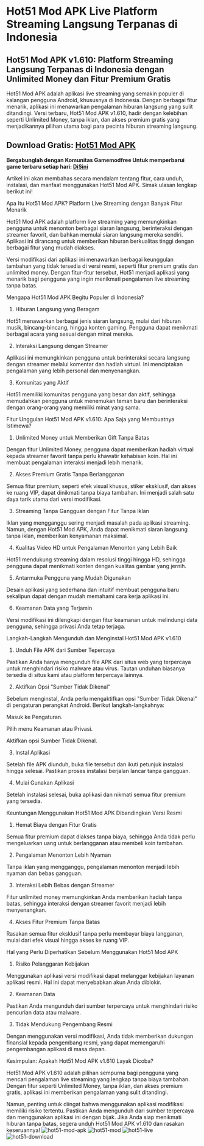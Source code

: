 # Hot51 Mod APK Live Platform Streaming Langsung Terpanas di Indonesia
## Hot51 Mod APK v1.610: Platform Streaming Langsung Terpanas di Indonesia dengan Unlimited Money dan Fitur Premium Gratis

Hot51 Mod APK adalah aplikasi live streaming yang semakin populer di kalangan pengguna Android, khususnya di Indonesia. Dengan berbagai fitur menarik, aplikasi ini menawarkan pengalaman hiburan langsung yang sulit ditandingi. Versi terbaru, Hot51 Mod APK v1.610, hadir dengan kelebihan seperti Unlimited Money, tanpa iklan, dan akses premium gratis yang menjadikannya pilihan utama bagi para pecinta hiburan streaming langsung.

## Download Gratis: [Hot51 Mod APK](https://hot51-apk.gamemodfree.com)

**Bergabunglah dengan Komunitas Gamemodfree Untuk memperbarui game terbaru setiap hari: [Di ​​Sini](https://t.me/gamemodfreecom)**

Artikel ini akan membahas secara mendalam tentang fitur, cara unduh, instalasi, dan manfaat menggunakan Hot51 Mod APK. Simak ulasan lengkap berikut ini!

Apa Itu Hot51 Mod APK? Platform Live Streaming dengan Banyak Fitur Menarik

Hot51 Mod APK adalah platform live streaming yang memungkinkan pengguna untuk menonton berbagai siaran langsung, berinteraksi dengan streamer favorit, dan bahkan memulai siaran langsung mereka sendiri. Aplikasi ini dirancang untuk memberikan hiburan berkualitas tinggi dengan berbagai fitur yang mudah diakses.

Versi modifikasi dari aplikasi ini menawarkan berbagai keunggulan tambahan yang tidak tersedia di versi resmi, seperti fitur premium gratis dan unlimited money. Dengan fitur-fitur tersebut, Hot51 menjadi aplikasi yang menarik bagi pengguna yang ingin menikmati pengalaman live streaming tanpa batas.

Mengapa Hot51 Mod APK Begitu Populer di Indonesia?

1. Hiburan Langsung yang Beragam

Hot51 menawarkan berbagai jenis siaran langsung, mulai dari hiburan musik, bincang-bincang, hingga konten gaming. Pengguna dapat menikmati berbagai acara yang sesuai dengan minat mereka.

2. Interaksi Langsung dengan Streamer

Aplikasi ini memungkinkan pengguna untuk berinteraksi secara langsung dengan streamer melalui komentar dan hadiah virtual. Ini menciptakan pengalaman yang lebih personal dan menyenangkan.

3. Komunitas yang Aktif

Hot51 memiliki komunitas pengguna yang besar dan aktif, sehingga memudahkan pengguna untuk menemukan teman baru dan berinteraksi dengan orang-orang yang memiliki minat yang sama.

Fitur Unggulan Hot51 Mod APK v1.610: Apa Saja yang Membuatnya Istimewa?

1. Unlimited Money untuk Memberikan Gift Tanpa Batas

Dengan fitur Unlimited Money, pengguna dapat memberikan hadiah virtual kepada streamer favorit tanpa perlu khawatir kehabisan koin. Hal ini membuat pengalaman interaksi menjadi lebih menarik.

2. Akses Premium Gratis Tanpa Berlangganan

Semua fitur premium, seperti efek visual khusus, stiker eksklusif, dan akses ke ruang VIP, dapat dinikmati tanpa biaya tambahan. Ini menjadi salah satu daya tarik utama dari versi modifikasi.

3. Streaming Tanpa Gangguan dengan Fitur Tanpa Iklan

Iklan yang mengganggu sering menjadi masalah pada aplikasi streaming. Namun, dengan Hot51 Mod APK, Anda dapat menikmati siaran langsung tanpa iklan, memberikan kenyamanan maksimal.

4. Kualitas Video HD untuk Pengalaman Menonton yang Lebih Baik

Hot51 mendukung streaming dalam resolusi tinggi hingga HD, sehingga pengguna dapat menikmati konten dengan kualitas gambar yang jernih.

5. Antarmuka Pengguna yang Mudah Digunakan

Desain aplikasi yang sederhana dan intuitif membuat pengguna baru sekalipun dapat dengan mudah memahami cara kerja aplikasi ini.

6. Keamanan Data yang Terjamin

Versi modifikasi ini dilengkapi dengan fitur keamanan untuk melindungi data pengguna, sehingga privasi Anda tetap terjaga.

Langkah-Langkah Mengunduh dan Menginstal Hot51 Mod APK v1.610

1. Unduh File APK dari Sumber Tepercaya

Pastikan Anda hanya mengunduh file APK dari situs web yang terpercaya untuk menghindari risiko malware atau virus. Tautan unduhan biasanya tersedia di situs kami atau platform terpercaya lainnya.

2. Aktifkan Opsi “Sumber Tidak Dikenal”

Sebelum menginstal, Anda perlu mengaktifkan opsi "Sumber Tidak Dikenal" di pengaturan perangkat Android. Berikut langkah-langkahnya:

Masuk ke Pengaturan.

Pilih menu Keamanan atau Privasi.

Aktifkan opsi Sumber Tidak Dikenal.

3. Instal Aplikasi

Setelah file APK diunduh, buka file tersebut dan ikuti petunjuk instalasi hingga selesai. Pastikan proses instalasi berjalan lancar tanpa gangguan.

4. Mulai Gunakan Aplikasi

Setelah instalasi selesai, buka aplikasi dan nikmati semua fitur premium yang tersedia.

Keuntungan Menggunakan Hot51 Mod APK Dibandingkan Versi Resmi

1. Hemat Biaya dengan Fitur Gratis

Semua fitur premium dapat diakses tanpa biaya, sehingga Anda tidak perlu mengeluarkan uang untuk berlangganan atau membeli koin tambahan.

2. Pengalaman Menonton Lebih Nyaman

Tanpa iklan yang mengganggu, pengalaman menonton menjadi lebih nyaman dan bebas gangguan.

3. Interaksi Lebih Bebas dengan Streamer

Fitur unlimited money memungkinkan Anda memberikan hadiah tanpa batas, sehingga interaksi dengan streamer favorit menjadi lebih menyenangkan.

4. Akses Fitur Premium Tanpa Batas

Rasakan semua fitur eksklusif tanpa perlu membayar biaya langganan, mulai dari efek visual hingga akses ke ruang VIP.

Hal yang Perlu Diperhatikan Sebelum Menggunakan Hot51 Mod APK

1. Risiko Pelanggaran Kebijakan

Menggunakan aplikasi versi modifikasi dapat melanggar kebijakan layanan aplikasi resmi. Hal ini dapat menyebabkan akun Anda diblokir.

2. Keamanan Data

Pastikan Anda mengunduh dari sumber terpercaya untuk menghindari risiko pencurian data atau malware.

3. Tidak Mendukung Pengembang Resmi

Dengan menggunakan versi modifikasi, Anda tidak memberikan dukungan finansial kepada pengembang resmi, yang dapat memengaruhi pengembangan aplikasi di masa depan.

Kesimpulan: Apakah Hot51 Mod APK v1.610 Layak Dicoba?

Hot51 Mod APK v1.610 adalah pilihan sempurna bagi pengguna yang mencari pengalaman live streaming yang lengkap tanpa biaya tambahan. Dengan fitur seperti Unlimited Money, tanpa iklan, dan akses premium gratis, aplikasi ini memberikan pengalaman yang sulit ditandingi.

Namun, penting untuk diingat bahwa menggunakan aplikasi modifikasi memiliki risiko tertentu. Pastikan Anda mengunduh dari sumber terpercaya dan menggunakan aplikasi ini dengan bijak. Jika Anda siap menikmati hiburan tanpa batas, segera unduh Hot51 Mod APK v1.610 dan rasakan keseruannya!
![hot51-mod-apk](https://github.com/user-attachments/assets/8e7354eb-c27f-4f35-a28e-c18d8942d753)
![hot51-mod](https://github.com/user-attachments/assets/8787302d-74aa-4ca8-8dd4-53cb76bf9ade)
![hot51-live](https://github.com/user-attachments/assets/0ce48aba-813a-427a-af61-0605f44f75d6)
![hot51-download](https://github.com/user-attachments/assets/62890119-9827-449c-8dab-34f456f3d3b9)
